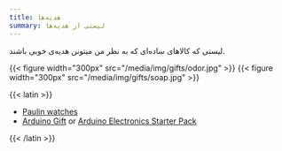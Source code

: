 ```yaml
---
title: هدیه‌ها
summary: لیستی از هدیه‌ها
---
```


لیستی که کالاهای ساده‌ای که به نظر من میتونن هدیه‌ی خوبی باشند.

{{< figure width="300px" src="/media/img/gifts/odor.jpg" >}}
{{< figure width="300px" src="/media/img/gifts/soap.jpg" >}}

{{< latin >}}

- [Paulin watches](https://www.paulinwatches.com/collections/watches)
- [Arduino Gift](https://store.arduino.cc/en-se/pages/holiday-gift-2024) or [Arduino Electronics Starter Pack](https://www.makershed.com/products/make-arduino-electronics-starter-pack?variant=42693246910657&fbclid=PAZXh0bgNhZW0CMTEAAabFpf5FaFd7-_W8kWzO3gzDtpoKZ42W4Qoh1EZ06uRzf9wkUtDMn2Mtpv0_aem_CanIlqjoWs-PI7K9U58d9A)

{{< /latin >}}

